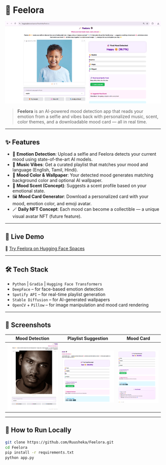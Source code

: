 # 🌈 Feelora

![Feelora Banner](https://raw.githubusercontent.com/Ruusheka/Feelora/main/asset/image.png)

> **Feelora** is an AI-powered mood detection app that reads your emotion from a selfie and vibes back with personalized music, scent, color themes, and a downloadable mood card — all in real time.

---

## ✨ Features

- 🧠 **Emotion Detection**: Upload a selfie and Feelora detects your current mood using state-of-the-art AI models.
- 🎵 **Music Vibes**: Get a curated playlist that matches your mood and language (English, Tamil, Hindi).
- 🎨 **Mood Color & Wallpaper**: Your detected mood generates matching background color and optional AI wallpaper.
- 🌸 **Mood Scent (Concept)**: Suggests a scent profile based on your emotional state.
- 🖼️ **Mood Card Generator**: Download a personalized card with your mood, emotion color, and emoji avatar.
- 🪄 **Daily NFT Concept**: Each mood can become a collectible — a unique visual avatar NFT (future feature).

---

## 🚀 Live Demo

🔗 [Try Feelora on Hugging Face Spaces](https://huggingface.co/spaces/Ruusheka/Feelora)

---

## 🛠️ Tech Stack

- `Python` | `Gradio` | `Hugging Face Transformers`
- `DeepFace` – for face-based emotion detection
- `Spotify API` – for real-time playlist generation
- `Stable Diffusion` – for AI-generated wallpapers
- `OpenCV` + `Pillow` – for image manipulation and mood card rendering

---

## 📸 Screenshots

| Mood Detection | Playlist Suggestion | Mood Card |
|----------------|---------------------|-----------|
| ![Detect](https://raw.githubusercontent.com/Ruusheka/Feelora/main/asset/pic1.png) | ![Music](https://raw.githubusercontent.com/Ruusheka/Feelora/main/asset/pic2.png) | ![Card](https://raw.githubusercontent.com/Ruusheka/Feelora/main/asset/pic3.png) |

---

## 🧪 How to Run Locally

```bash
git clone https://github.com/Ruusheka/Feelora.git
cd Feelora
pip install -r requirements.txt
python app.py
